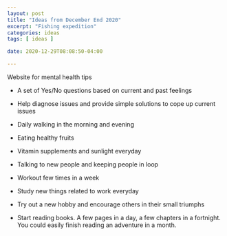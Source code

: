 ```yaml
---
layout: post
title: "Ideas from December End 2020"
excerpt: "Fishing expedition"
categories: ideas
tags: [ ideas ]

date: 2020-12-29T08:08:50-04:00

---
```


Website for mental health tips
* A set of Yes/No questions based on current and past feelings

* Help diagnose issues and provide simple solutions to cope up current issues

* Daily walking in the morning and evening

* Eating healthy fruits

* Vitamin supplements and sunlight everyday

* Talking to new people and keeping people in loop

* Workout few times in a week

* Study new things related to work everyday

* Try out a new hobby and encourage others in their small triumphs

* Start reading books. A few pages in a day, a few chapters in a fortnight. You could easily finish reading an adventure in a month.

